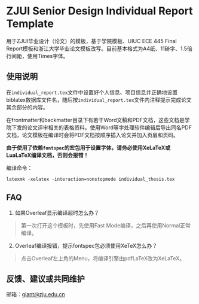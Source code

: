 # ZJUI Senior Design Individual Report Template

用于ZJUI毕业设计（论文）的模板，基于学院模板、UIUC ECE 445 Final Report模板和浙江大学毕业论文模板改写。目前基本格式为A4纸、11磅字、1.5倍行间距，使用Times字体。

## 使用说明
在`individual_report.tex`文件中设置好个人信息、项目信息并正确地设置biblatex数据库文件名，随后按`individual_report.tex`文件内注释提示完成论文其余部分的内容。

在frontmatter和backmatter目录下有若干Word文稿和PDF文档，这些文档是学院下发的论文评审相关的表格资料。使用Word等字处理软件编辑后导出同名PDF文档，论文模板在编译时会将PDF文档按顺序插入论文并加入页眉和页码。

**由于使用了依赖`fontspec`的宏包用于设置字体，请务必使用XeLaTeX或LuaLaTeX编译文档，否则会报错！**

编译命令：

```
latexmk -xelatex -interaction=nonstopmode individual_thesis.tex
```

## FAQ
1. 如果Overleaf显示编译超时怎么办？
> 第一次打开这个模板时，先使用Fast Mode编译，之后再使用Normal正常编译。

2. Overleaf编译报错，提示fontspec包必须使用XeTeX怎么办？
> 点击Overleaf左上角的Menu，将编译引擎由pdfLaTeX改为XeLaTeX。

## 反馈、建议或共同维护
邮箱：giant@zju.edu.cn
